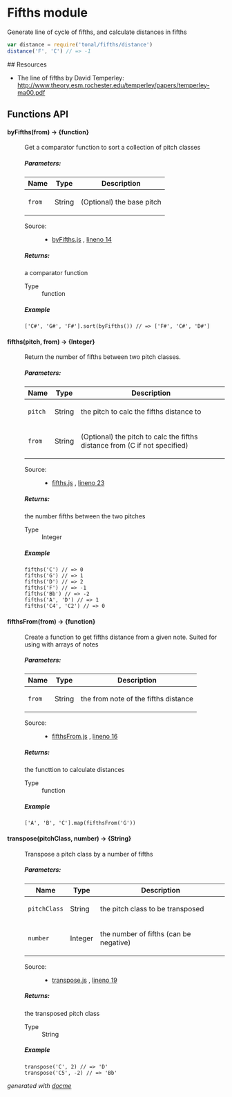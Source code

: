 # Fifths module

Generate line of cycle of fifths, and calculate distances in fifths

```js
var distance = require('tonal/fifths/distance')
distance('F', 'C') // => -1
```

## Resources

- The line of fifths by David Temperley: http://www.theory.esm.rochester.edu/temperley/papers/temperley-ma00.pdf

## Functions API


<!-- START docme generated API please keep comment here to allow auto update -->
<!-- DON'T EDIT THIS SECTION, INSTEAD RE-RUN docme TO UPDATE -->

<div>
<div class="jsdoc-githubify">
<section>
<article>
<div class="container-overview">
<dl class="details">
</dl>
</div>
<dl>
<dt>
<h4 class="name" id="byFifths"><span class="type-signature"></span>byFifths<span class="signature">(from)</span><span class="type-signature"> &rarr; {function}</span></h4>
</dt>
<dd>
<div class="description">
<p>Get a comparator function to sort a collection of pitch classes</p>
</div>
<h5>Parameters:</h5>
<table class="params">
<thead>
<tr>
<th>Name</th>
<th>Type</th>
<th class="last">Description</th>
</tr>
</thead>
<tbody>
<tr>
<td class="name"><code>from</code></td>
<td class="type">
<span class="param-type">String</span>
</td>
<td class="description last"><p>(Optional) the base pitch</p></td>
</tr>
</tbody>
</table>
<dl class="details">
<dt class="tag-source">Source:</dt>
<dd class="tag-source"><ul class="dummy">
<li>
<a href="https://github.com/danigb/tonal/blob/master/lib/fifths/byFifths.js">byFifths.js</a>
<span>, </span>
<a href="https://github.com/danigb/tonal/blob/master/lib/fifths/byFifths.js#L14">lineno 14</a>
</li>
</ul></dd>
</dl>
<h5>Returns:</h5>
<div class="param-desc">
<p>a comparator function</p>
</div>
<dl>
<dt>
Type
</dt>
<dd>
<span class="param-type">function</span>
</dd>
</dl>
<h5>Example</h5>
<pre class="prettyprint"><code>['C#', 'G#', 'F#'].sort(byFifths()) // => ['F#', 'C#', 'D#']</code></pre>
</dd>
<dt>
<h4 class="name" id="fifths"><span class="type-signature"></span>fifths<span class="signature">(pitch, from)</span><span class="type-signature"> &rarr; {Integer}</span></h4>
</dt>
<dd>
<div class="description">
<p>Return the number of fifths between two pitch classes.</p>
</div>
<h5>Parameters:</h5>
<table class="params">
<thead>
<tr>
<th>Name</th>
<th>Type</th>
<th class="last">Description</th>
</tr>
</thead>
<tbody>
<tr>
<td class="name"><code>pitch</code></td>
<td class="type">
<span class="param-type">String</span>
</td>
<td class="description last"><p>the pitch to calc the fifths distance to</p></td>
</tr>
<tr>
<td class="name"><code>from</code></td>
<td class="type">
<span class="param-type">String</span>
</td>
<td class="description last"><p>(Optional) the pitch to calc the fifths distance from
(C if not specified)</p></td>
</tr>
</tbody>
</table>
<dl class="details">
<dt class="tag-source">Source:</dt>
<dd class="tag-source"><ul class="dummy">
<li>
<a href="https://github.com/danigb/tonal/blob/master/lib/fifths/fifths.js">fifths.js</a>
<span>, </span>
<a href="https://github.com/danigb/tonal/blob/master/lib/fifths/fifths.js#L23">lineno 23</a>
</li>
</ul></dd>
</dl>
<h5>Returns:</h5>
<div class="param-desc">
<p>the number fifths between the two pitches</p>
</div>
<dl>
<dt>
Type
</dt>
<dd>
<span class="param-type">Integer</span>
</dd>
</dl>
<h5>Example</h5>
<pre class="prettyprint"><code>fifths('C') // => 0
fifths('G') // => 1
fifths('D') // => 2
fifths('F') // => -1
fifths('Bb') // => -2
fifths('A', 'D') // => 1
fifths('C4', 'C2') // => 0</code></pre>
</dd>
<dt>
<h4 class="name" id="fifthsFrom"><span class="type-signature"></span>fifthsFrom<span class="signature">(from)</span><span class="type-signature"> &rarr; {function}</span></h4>
</dt>
<dd>
<div class="description">
<p>Create a function to get fifths distance from a given note. Suited for
using with arrays of notes</p>
</div>
<h5>Parameters:</h5>
<table class="params">
<thead>
<tr>
<th>Name</th>
<th>Type</th>
<th class="last">Description</th>
</tr>
</thead>
<tbody>
<tr>
<td class="name"><code>from</code></td>
<td class="type">
<span class="param-type">String</span>
</td>
<td class="description last"><p>the from note of the fifths distance</p></td>
</tr>
</tbody>
</table>
<dl class="details">
<dt class="tag-source">Source:</dt>
<dd class="tag-source"><ul class="dummy">
<li>
<a href="https://github.com/danigb/tonal/blob/master/lib/fifths/fifthsFrom.js">fifthsFrom.js</a>
<span>, </span>
<a href="https://github.com/danigb/tonal/blob/master/lib/fifths/fifthsFrom.js#L16">lineno 16</a>
</li>
</ul></dd>
</dl>
<h5>Returns:</h5>
<div class="param-desc">
<p>the functtion to calculate distances</p>
</div>
<dl>
<dt>
Type
</dt>
<dd>
<span class="param-type">function</span>
</dd>
</dl>
<h5>Example</h5>
<pre class="prettyprint"><code>['A', 'B', 'C'].map(fifthsFrom('G'))</code></pre>
</dd>
<dt>
<h4 class="name" id="transpose"><span class="type-signature"></span>transpose<span class="signature">(pitchClass, number)</span><span class="type-signature"> &rarr; {String}</span></h4>
</dt>
<dd>
<div class="description">
<p>Transpose a pitch class by a number of fifths</p>
</div>
<h5>Parameters:</h5>
<table class="params">
<thead>
<tr>
<th>Name</th>
<th>Type</th>
<th class="last">Description</th>
</tr>
</thead>
<tbody>
<tr>
<td class="name"><code>pitchClass</code></td>
<td class="type">
<span class="param-type">String</span>
</td>
<td class="description last"><p>the pitch class to be transposed</p></td>
</tr>
<tr>
<td class="name"><code>number</code></td>
<td class="type">
<span class="param-type">Integer</span>
</td>
<td class="description last"><p>the number of fifths (can be negative)</p></td>
</tr>
</tbody>
</table>
<dl class="details">
<dt class="tag-source">Source:</dt>
<dd class="tag-source"><ul class="dummy">
<li>
<a href="https://github.com/danigb/tonal/blob/master/lib/fifths/transpose.js">transpose.js</a>
<span>, </span>
<a href="https://github.com/danigb/tonal/blob/master/lib/fifths/transpose.js#L19">lineno 19</a>
</li>
</ul></dd>
</dl>
<h5>Returns:</h5>
<div class="param-desc">
<p>the transposed pitch class</p>
</div>
<dl>
<dt>
Type
</dt>
<dd>
<span class="param-type">String</span>
</dd>
</dl>
<h5>Example</h5>
<pre class="prettyprint"><code>transpose('C', 2) // => 'D'
transpose('C5', -2) // => 'Bb'</code></pre>
</dd>
</dl>
</article>
</section>
</div>

*generated with [docme](https://github.com/thlorenz/docme)*
</div>
<!-- END docme generated API please keep comment here to allow auto update -->
